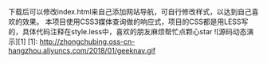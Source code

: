 下载后可以修改index.html来自己添加网站导航，可自行修改样式，以达到自己喜欢的效果。
本项目使用CSS3媒体查询做的响应式，项目的CSS都是用LESS写的，具体代码注释在style.less中，喜欢的朋友麻烦帮忙点颗心star
![源码动态演示][1]
[1]: http://zhongchubing.oss-cn-hangzhou.aliyuncs.com/2018/01/geeknav.gif

